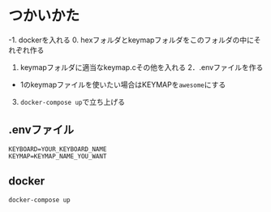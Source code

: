 # つかいかた

-1. dockerを入れる
0. hexフォルダとkeymapフォルダをこのフォルダの中にそれぞれ作る
1. keymapフォルダに適当なkeymap.cその他を入れる
2．.envファイルを作る
  * 1のkeymapファイルを使いたい場合はKEYMAPを`awesome`にする
3. `docker-compose up`で立ち上げる

## .envファイル

```
KEYBOARD=YOUR_KEYBOARD_NAME
KEYMAP=KEYMAP_NAME_YOU_WANT
```

## docker

```
docker-compose up
```
